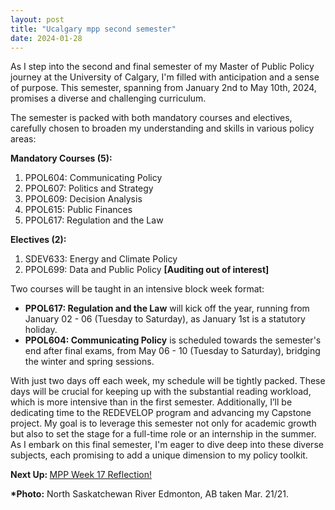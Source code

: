 ```yaml
---
layout: post
title: "Ucalgary mpp second semester"
date: 2024-01-28
---
```


<!-- wp:paragraph -->
<p>As I step into the second and final semester of my Master of Public Policy journey at the University of Calgary, I'm filled with anticipation and a sense of purpose. This semester, spanning from January 2nd to May 10th, 2024, promises a diverse and challenging curriculum.</p>
<!-- /wp:paragraph -->

<!-- wp:paragraph -->
<p>The semester is packed with both mandatory courses and electives, carefully chosen to broaden my understanding and skills in various policy areas:</p>
<!-- /wp:paragraph -->

<!-- wp:paragraph -->
<p><strong>Mandatory Courses (5):</strong></p>
<!-- /wp:paragraph -->

<!-- wp:list {"ordered":true} -->
<ol><!-- wp:list-item -->
<li>PPOL604: Communicating Policy</li>
<!-- /wp:list-item -->

<!-- wp:list-item -->
<li>PPOL607: Politics and Strategy</li>
<!-- /wp:list-item -->

<!-- wp:list-item -->
<li>PPOL609: Decision Analysis</li>
<!-- /wp:list-item -->

<!-- wp:list-item -->
<li>PPOL615: Public Finances</li>
<!-- /wp:list-item -->

<!-- wp:list-item -->
<li>PPOL617: Regulation and the Law</li>
<!-- /wp:list-item --></ol>
<!-- /wp:list -->

<!-- wp:paragraph -->
<p><strong>Electives (2):</strong> </p>
<!-- /wp:paragraph -->

<!-- wp:list {"ordered":true} -->
<ol><!-- wp:list-item -->
<li>SDEV633: Energy and Climate Policy</li>
<!-- /wp:list-item -->

<!-- wp:list-item -->
<li>PPOL699: Data and Public Policy <strong>[Auditing out of interest]</strong></li>
<!-- /wp:list-item --></ol>
<!-- /wp:list -->

<!-- wp:paragraph -->
<p>Two courses will be taught in an intensive block week format:</p>
<!-- /wp:paragraph -->

<!-- wp:list -->
<ul><!-- wp:list-item -->
<li><strong>PPOL617: Regulation and the Law</strong> will kick off the year, running from January 02 - 06 (Tuesday to Saturday), as January 1st is a statutory holiday.</li>
<!-- /wp:list-item -->

<!-- wp:list-item -->
<li><strong>PPOL604: Communicating Policy</strong> is scheduled towards the semester's end after final exams, from May 06 - 10 (Tuesday to Saturday), bridging the winter and spring sessions.</li>
<!-- /wp:list-item --></ul>
<!-- /wp:list -->

<!-- wp:paragraph -->
<p>With just two days off each week, my schedule will be tightly packed. These days will be crucial for keeping up with the substantial reading workload, which is more intensive than in the first semester. Additionally, I’ll be dedicating time to the REDEVELOP program and advancing my Capstone project. My goal is to leverage this semester not only for academic growth but also to set the stage for a full-time role or an internship in the summer. As I embark on this final semester, I'm eager to dive deep into these diverse subjects, each promising to add a unique dimension to my policy toolkit. </p>
<!-- /wp:paragraph -->

<!-- wp:paragraph -->
<p><strong>Next Up: </strong><a href="https://ahmedelmeligy.com/2024/02/10/ucalgary-mpp-week-17-reflection/" target="_blank" rel="noreferrer noopener">MPP Week 17 Reflection!</a></p>
<!-- /wp:paragraph -->

<!-- wp:paragraph -->
<p><strong>*Photo:</strong>&nbsp;North Saskatchewan River Edmonton, AB taken Mar. 21/21.</p>
<!-- /wp:paragraph -->